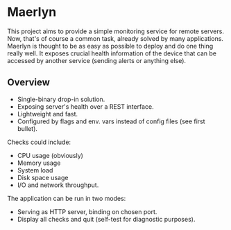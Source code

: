 # Maerlyn

This project aims to provide a simple monitoring service for remote servers. Now, that's of course a common task, already solved by many applications. Maerlyn is thought to be as easy as possible to deploy and do one thing really well. It exposes crucial health information of the device that can be accessed by another service (sending alerts or anything else).

## Overview

* Single-binary drop-in solution.
* Exposing server's health over a REST interface.
* Lightweight and fast.
* Configured by flags and env. vars instead of config files (see first bullet).

Checks could include:

* CPU usage (obviously)
* Memory usage
* System load
* Disk space usage
* I/O and network throughput.

The application can be run in two modes:

* Serving as HTTP server, binding on chosen port.
* Display all checks and quit (self-test for diagnostic purposes).
